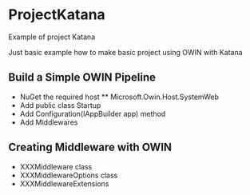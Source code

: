 # ProjectKatana
Example of project Katana 

Just basic example how to make basic project using OWIN with Katana

## Build a Simple OWIN Pipeline

* NuGet the required host
** Microsoft.Owin.Host.SystemWeb
* Add public class Startup
* Add Configuration(IAppBuilder app) method
* Add Middlewares

## Creating Middleware with OWIN
* XXXMiddleware class
* XXXMiddlewareOptions class
* XXXMiddlewareExtensions
